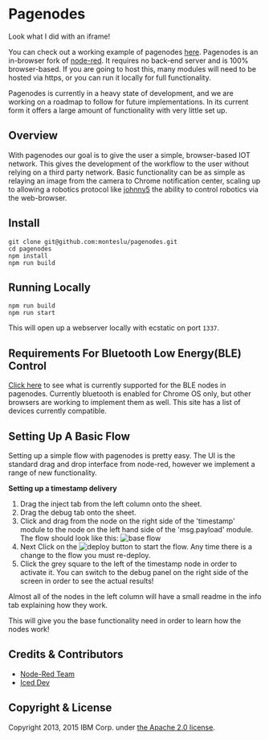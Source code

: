 # Pagenodes

Look what I did with an iframe!

You can check out a working example of pagenodes [here](https://pagenodes.com 'pagenodes').  Pagenodes is an in-browser fork of [node-red](http://www.node-red.org 'node-red').  It requires no back-end server and is 100% browser-based.  If you are going to host this, many modules will need to be hosted via https, or you can run it locally for full functionality.

Pagenodes is currently in a heavy state of development, and we are working on a roadmap to follow for future implementations.  In its current form it offers a large amount of functionality with very little set up.

## Overview

With pagenodes our goal is to give the user a simple, browser-based IOT network.  This gives the development of the workflow to the user without relying on a third party network.  Basic functionality can be as simple as relaying an image from the camera to Chrome notification center, scaling up to allowing a robotics protocol like [johnny5](http://johnny-five.io 'johnny5') the ability to control robotics via the web-browser.

## Install

```
git clone git@github.com:monteslu/pagenodes.git
cd pagenodes
npm install
npm run build
```

## Running Locally

```
npm run build
npm run start
```

This will open up a webserver locally with ecstatic on port `1337`.

## Requirements For Bluetooth Low Energy(BLE) Control

[Click here](https://github.com/WebBluetoothCG/web-bluetooth/blob/gh-pages/implementation-status.md#chrome "requirements") to see what is currently supported for the BLE nodes in pagenodes.  Currently bluetooth is enabled for Chrome OS only, but other browsers are working to implement them as well.  This site has a list of devices currently compatible.

## Setting Up A Basic Flow

Setting up a simple flow with pagenodes is pretty easy.  The UI is the standard drag and drop interface from node-red, however we implement a range of new functionality.

**Setting up a timestamp delivery** 

1. Drag the inject tab from the left column onto the sheet.
2. Drag the debug tab onto the sheet.
3. Click and drag from the node on the right side of the 'timestamp' module to the node on the left hand side of the 'msg.payload' module.  The flow should look like this:
    ![base flow](http://snag.gy/2SkBF.jpg)
4. Next Click on the ![deploy](http://snag.gy/sIIGx.jpg) button to start the flow.  Any time there is a change to the flow you must re-deploy.
5. Click the grey square to the left of the timestamp node in order to activate it.  You can switch to the debug panel on the right side of the screen in order to see the actual results!

Almost all of the nodes in the left column will have a small readme in the info tab explaining how they work.

This will give you the base functionality need in order to learn how the nodes work!

## Credits & Contributors

* [Node-Red Team](https://github.com/node-red/node-red 'node-red team')
* [Iced Dev](http://www.iceddev.com 'Iced Dev')

## Copyright & License

Copyright 2013, 2015 IBM Corp. under [the Apache 2.0 license](https://github.com/node-red/node-red/blob/master/LICENSE 'Apache 2.0 license').

